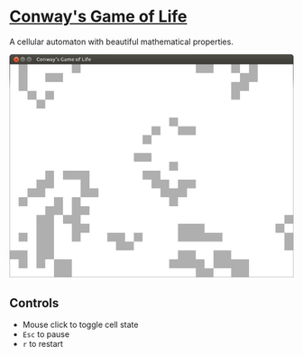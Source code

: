 # [Conway's Game of Life](https://en.wikipedia.org/wiki/Conway%27s_Game_of_Life)
A cellular automaton with beautiful mathematical properties.

![alt tag](screenshots/life-screenshot.png)

## Controls
   * Mouse click to toggle cell state
   * `Esc` to pause
   * `r` to restart
